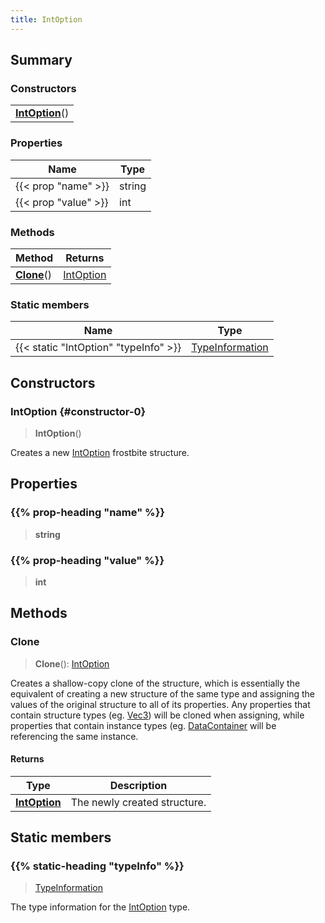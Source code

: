 ```yaml
---
title: IntOption
---
```



## Summary
### Constructors
| |
| ----------- |
| **[IntOption](#constructor-0)**() |

### Properties
| Name | Type |
| ---- | ---- |
| {{< prop "name" >}} | string |
| {{< prop "value" >}} | int |

### Methods
| Method | Returns |
| ------ | ---- |
| **[Clone](#clone)**() | [IntOption](/vext/ref/fb/intoption) |

### Static members
| Name | Type |
| ---- | ---- |
| {{< static "IntOption" "typeInfo" >}} | [TypeInformation](/vext/ref/shared/class/typeinformation) |

## Constructors
### IntOption {#constructor-0}
> **IntOption**()

Creates a new [IntOption](/vext/ref/fb/intoption) frostbite structure.

## Properties
### {{% prop-heading "name" %}}
> **string**

### {{% prop-heading "value" %}}
> **int**

## Methods
### Clone
> **Clone**(): [IntOption](/vext/ref/fb/intoption)

Creates a shallow-copy clone of the structure, which is essentially the equivalent of creating a new structure of the same type and assigning the values of the original structure to all of its properties. Any properties that contain structure types (eg. [Vec3](/vext/ref/shared/class/vec3)) will be cloned when assigning, while properties that contain instance types (eg. [DataContainer](/vext/ref/shared/class/datacontainer) will be referencing the same instance.

#### Returns
| Type | Description |
| ---- | ----------- |
| **[IntOption](/vext/ref/fb/intoption)** | The newly created structure. |

## Static members
### {{% static-heading "typeInfo" %}}
> [TypeInformation](/vext/ref/shared/class/typeinformation)

The type information for the [IntOption](/vext/ref/fb/intoption) type.

